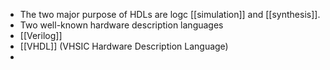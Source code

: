 - The two major purpose of HDLs are logc [[simulation]] and [[synthesis]].
- Two well-known hardware description languages
- [[Verilog]]
- [[VHDL]] (VHSIC Hardware Description Language)
-